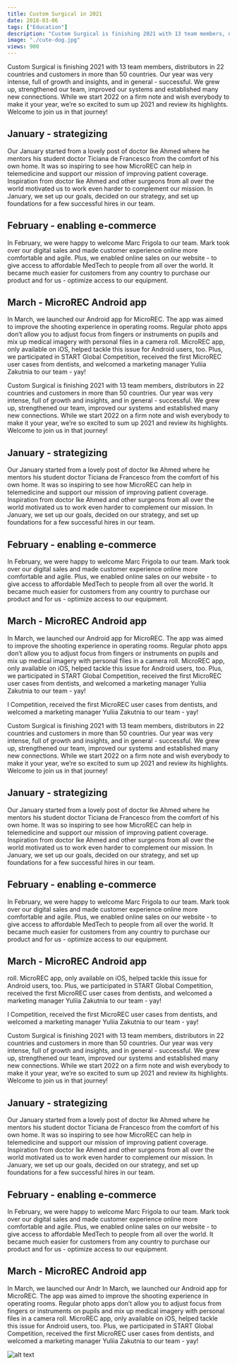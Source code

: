 ```yaml
---
title: Custom Surgical in 2021
date: 2018-03-06
tags: ["Education"]
description: "Custom Surgical is finishing 2021 with 13 team members, distributors in 22 countries and customers in more than 50 countries. Our year was…"
image: "./cute-dog.jpg"
views: 900
---
```


Custom Surgical is finishing 2021 with 13 team members, distributors in 22 countries and customers in more than 50 countries. Our year was very intense, full of growth and insights, and in general - successful. We grew up, strengthened our team, improved our systems and established many new connections. While we start 2022 on a firm note and wish everybody to make it your year, we’re so excited to sum up 2021 and review its highlights. Welcome to join us in that journey!

<h2><b>January - strategizing</b></h2>

Our January started from a lovely post of doctor Ike Ahmed where he mentors his student doctor Ticiana de Francesco from the comfort of his own home. It was so inspiring to see how MicroREC can help in telemedicine and support our mission of improving patient coverage. Inspiration from doctor Ike Ahmed and other surgeons from all over the world motivated us to work even harder to complement our mission. In January, we set up our goals, decided on our strategy, and set up foundations for a few successful hires in our team.

<h2><b>February - enabling e-commerce</b></h2>

In February, we were happy to welcome Marc Frigola to our team. Mark took over our digital sales and made customer experience online more comfortable and agile. Plus, we enabled online sales on our website - to give access to affordable MedTech to people from all over the world. It became much easier for customers from any country to purchase our product and for us - optimize access to our equipment.

<h2><b>March - MicroREC Android app</h2></b>

In March, we launched our Android app for MicroREC. The app was aimed to improve the shooting experience in operating rooms. Regular photo apps don’t allow you to adjust focus from fingers or instruments on pupils and mix up medical imagery with personal files in a camera roll. MicroREC app, only available on iOS, helped tackle this issue for Android users, too. Plus, we participated in START Global Competition, received the first MicroREC user cases from dentists, and welcomed a marketing manager Yuliia Zakutnia to our team - yay!

Custom Surgical is finishing 2021 with 13 team members, distributors in 22 countries and customers in more than 50 countries. Our year was very intense, full of growth and insights, and in general - successful. We grew up, strengthened our team, improved our systems and established many new connections. While we start 2022 on a firm note and wish everybody to make it your year, we’re so excited to sum up 2021 and review its highlights. Welcome to join us in that journey!

<h2><b>January - strategizing</b></h2>

Our January started from a lovely post of doctor Ike Ahmed where he mentors his student doctor Ticiana de Francesco from the comfort of his own home. It was so inspiring to see how MicroREC can help in telemedicine and support our mission of improving patient coverage. Inspiration from doctor Ike Ahmed and other surgeons from all over the world motivated us to work even harder to complement our mission. In January, we set up our goals, decided on our strategy, and set up foundations for a few successful hires in our team.

<h2><b>February - enabling e-commerce</b></h2>

In February, we were happy to welcome Marc Frigola to our team. Mark took over our digital sales and made customer experience online more comfortable and agile. Plus, we enabled online sales on our website - to give access to affordable MedTech to people from all over the world. It became much easier for customers from any country to purchase our product and for us - optimize access to our equipment.

<h2><b>March - MicroREC Android app</h2></b>

In March, we launched our Android app for MicroREC. The app was aimed to improve the shooting experience in operating rooms. Regular photo apps don’t allow you to adjust focus from fingers or instruments on pupils and mix up medical imagery with personal files in a camera roll. MicroREC app, only available on iOS, helped tackle this issue for Android users, too. Plus, we participated in START Global Competition, received the first MicroREC user cases from dentists, and welcomed a marketing manager Yuliia Zakutnia to our team - yay!

l Competition, received the first MicroREC user cases from dentists, and welcomed a marketing manager Yuliia Zakutnia to our team - yay!

Custom Surgical is finishing 2021 with 13 team members, distributors in 22 countries and customers in more than 50 countries. Our year was very intense, full of growth and insights, and in general - successful. We grew up, strengthened our team, improved our systems and established many new connections. While we start 2022 on a firm note and wish everybody to make it your year, we’re so excited to sum up 2021 and review its highlights. Welcome to join us in that journey!

<h2><b>January - strategizing</b></h2>

Our January started from a lovely post of doctor Ike Ahmed where he mentors his student doctor Ticiana de Francesco from the comfort of his own home. It was so inspiring to see how MicroREC can help in telemedicine and support our mission of improving patient coverage. Inspiration from doctor Ike Ahmed and other surgeons from all over the world motivated us to work even harder to complement our mission. In January, we set up our goals, decided on our strategy, and set up foundations for a few successful hires in our team.

<h2><b>February - enabling e-commerce</b></h2>

In February, we were happy to welcome Marc Frigola to our team. Mark took over our digital sales and made customer experience online more comfortable and agile. Plus, we enabled online sales on our website - to give access to affordable MedTech to people from all over the world. It became much easier for customers from any country to purchase our product and for us - optimize access to our equipment.

<h2><b>March - MicroREC Android app</h2></b>

roll. MicroREC app, only available on iOS, helped tackle this issue for Android users, too. Plus, we participated in START Global Competition, received the first MicroREC user cases from dentists, and welcomed a marketing manager Yuliia Zakutnia to our team - yay!

l Competition, received the first MicroREC user cases from dentists, and welcomed a marketing manager Yuliia Zakutnia to our team - yay!

Custom Surgical is finishing 2021 with 13 team members, distributors in 22 countries and customers in more than 50 countries. Our year was very intense, full of growth and insights, and in general - successful. We grew up, strengthened our team, improved our systems and established many new connections. While we start 2022 on a firm note and wish everybody to make it your year, we’re so excited to sum up 2021 and review its highlights. Welcome to join us in that journey!

<h2><b>January - strategizing</b></h2>

Our January started from a lovely post of doctor Ike Ahmed where he mentors his student doctor Ticiana de Francesco from the comfort of his own home. It was so inspiring to see how MicroREC can help in telemedicine and support our mission of improving patient coverage. Inspiration from doctor Ike Ahmed and other surgeons from all over the world motivated us to work even harder to complement our mission. In January, we set up our goals, decided on our strategy, and set up foundations for a few successful hires in our team.

<h2><b>February - enabling e-commerce</b></h2>

In February, we were happy to welcome Marc Frigola to our team. Mark took over our digital sales and made customer experience online more comfortable and agile. Plus, we enabled online sales on our website - to give access to affordable MedTech to people from all over the world. It became much easier for customers from any country to purchase our product and for us - optimize access to our equipment.

<h2><b>March - MicroREC Android app</h2></b>

In March, we launched our Andr
In March, we launched our Android app for MicroREC. The app was aimed to improve the shooting experience in operating rooms. Regular photo apps don’t allow you to adjust focus from fingers or instruments on pupils and mix up medical imagery with personal files in a camera roll. MicroREC app, only available on iOS, helped tackle this issue for Android users, too. Plus, we participated in START Global Competition, received the first MicroREC user cases from dentists, and welcomed a marketing manager Yuliia Zakutnia to our team - yay!

![alt text](images/cute-dog.jpg "Cute dog")
